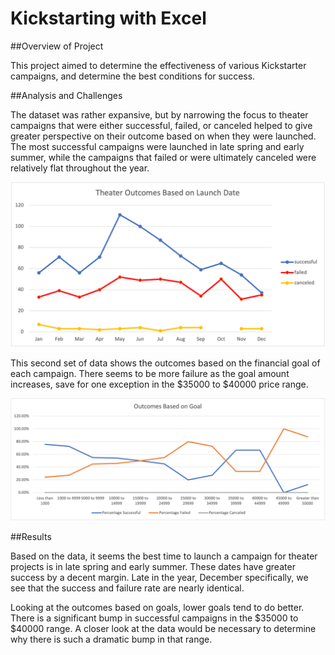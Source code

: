 # Kickstarting with Excel

##Overview of Project

This project aimed to determine the effectiveness of various Kickstarter campaigns, and determine the best conditions for success.

##Analysis and Challenges

The dataset was rather expansive, but by narrowing the focus to theater campaigns that were either successful, failed, or canceled helped to give greater perspective on their outcome based on when they were launched. The most successful campaigns were launched in late spring and early summer, while the campaigns that failed or were ultimately canceled were relatively flat throughout the year.

![Chart 1: Theater Outcomes vs Launch](https://github.com/JesseMV/kickstarter-analysis/blob/main/resources/Theater_Outcomes_vs_Launch.png)

This second set of data shows the outcomes based on the financial goal of each campaign. There seems to be more failure as the goal amount increases, save for one exception in the $35000 to $40000 price range.

![Chart 2: Outcomes Based on Goal](https://github.com/JesseMV/kickstarter-analysis/blob/main/resources/Outcomes_vs_Goals.png)

##Results

Based on the data, it seems the best time to launch a campaign for theater projects is in late spring and early summer. These dates have greater success by a decent margin. Late in the year, December specifically, we see that the success and failure rate are nearly identical.

Looking at the outcomes based on goals, lower goals tend to do better. There is a significant bump in successful campaigns in the $35000 to $40000 range. A closer look at the data would be necessary to determine why there is such a dramatic bump in that range.


